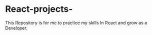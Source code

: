 # React-projects-
This Repository is for me to practice my skills In React and grow as a Developer.
